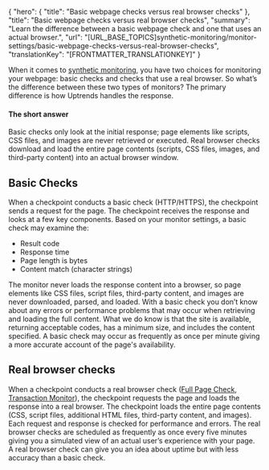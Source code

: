 {
  "hero": {
    "title": "Basic webpage checks versus real browser checks"
  },
  "title": "Basic webpage checks versus real browser checks",
  "summary": "Learn the difference between a basic webpage check and one that uses an actual browser.",
  "url": "[URL_BASE_TOPICS]synthetic-monitoring/monitor-settings/basic-webpage-checks-versus-real-browser-checks",
  "translationKey": "[FRONTMATTER_TRANSLATIONKEY]"
}

When it comes to [synthetic monitoring]([LINK_URL_1]), you have two choices for monitoring your webpage: basic checks and checks that use a real browser. So what’s the difference between these two types of monitors? The primary difference is how Uptrends handles the response.

#### The short answer

Basic checks only look at the initial response; page elements like scripts, CSS files, and images are never retrieved or executed. Real browser checks download and load the entire page contents (scripts, CSS files, images, and third-party content) into an actual browser window.

## Basic Checks

When a checkpoint conducts a basic check (HTTP/HTTPS), the checkpoint sends a request for the page. The checkpoint receives the response and looks at a few key components. Based on your monitor settings, a basic check may examine the:

-   Result code
-   Response time
-   Page length is bytes
-   Content match (character strings)

The monitor never loads the response content into a browser, so page elements like CSS files, script files, third-party content, and images are never downloaded, parsed, and loaded. With a basic check you don’t know about any errors or performance problems that may occur when retrieving and loading the full content. What we do know is that the site is available, returning acceptable codes, has a minimum size, and includes the content specified. A basic check may occur as frequently as once per minute giving a more accurate account of the page's availability.

## Real browser checks

When a checkpoint conducts a real browser check ([Full Page Check]([LINK_URL_2]), [Transaction Monitor]([LINK_URL_3])), the checkpoint requests the page and loads the response into a real browser. The checkpoint loads the entire page contents (CSS, script files, additional HTML files, third-party content, and images). Each request and response is checked for performance and errors. The real browser checks are scheduled as frequently as once every five minutes giving you a simulated view of an actual user’s experience with your page. A real browser check can give you an idea about uptime but with less accuracy than a basic check.
